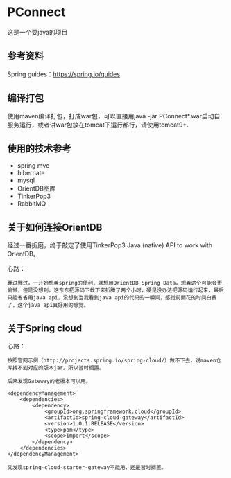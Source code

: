 # PConnect
这是一个耍java的项目

## 参考资料
Spring guides：https://spring.io/guides

## 编译打包
使用maven编译打包，打成war包，可以直接用java -jar PConnect*.war启动自服务运行，或者讲war包放在tomcat下运行都行，请使用tomcat9+.


## 使用的技术参考

* spring mvc
* hibernate
* mysql
* OrientDB图库
* TinkerPop3
* RabbitMQ


## 关于如何连接OrientDB

经过一番折磨，终于敲定了使用TinkerPop3 Java (native) API to work with OrientDB。

心路：
```
罪过罪过，一开始想着spring的便利，就想用OrientDB Spring Data，想着这个可能会更偷懒，但是没想到，这东东把源码下载下来折腾了两个小时，硬是没办法把源码运行起来，最后只能省省用java api，没想到当我看到java api的代码的一瞬间，感觉前面花的时间白费了，这个java api真好用的感觉。
```

## 关于Spring cloud

心路：
```
按照官网示例（http://projects.spring.io/spring-cloud/）做不下去，说maven仓库找不到对应的版本jar。所以暂时搁置。

后来发现Gateway的老版本可以用。
```
	<dependencyManagement>
	    <dependencies>
	        <dependency>
	            <groupId>org.springframework.cloud</groupId>
	            <artifactId>spring-cloud-gateway</artifactId>
	            <version>1.0.1.RELEASE</version>
	            <type>pom</type>
	            <scope>import</scope>
	        </dependency>
	    </dependencies>
	</dependencyManagement>
```
又发现spring-cloud-starter-gateway不能用，还是暂时搁置。
```

